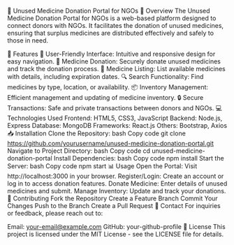 🏥 Unused Medicine Donation Portal for NGOs
📜 Overview
The Unused Medicine Donation Portal for NGOs is a web-based platform designed to connect donors with NGOs. It facilitates the donation of unused medicines, ensuring that surplus medicines are distributed effectively and safely to those in need.

🚀 Features
🌟 User-Friendly Interface: Intuitive and responsive design for easy navigation.
💊 Medicine Donation: Securely donate unused medicines and track the donation process.
📝 Medicine Listing: List available medicines with details, including expiration dates.
🔍 Search Functionality: Find medicines by type, location, or availability.
📦 Inventory Management: Efficient management and updating of medicine inventory.
🔒 Secure Transactions: Safe and private transactions between donors and NGOs.
💻 Technologies Used
Frontend: HTML5, CSS3, JavaScript
Backend: Node.js, Express
Database: MongoDB
Frameworks: React.js
Others: Bootstrap, Axios
📥 Installation
Clone the Repository:
bash
Copy code
git clone https://github.com/yourusername/unused-medicine-donation-portal.git
Navigate to Project Directory:
bash
Copy code
cd unused-medicine-donation-portal
Install Dependencies:
bash
Copy code
npm install
Start the Server:
bash
Copy code
npm start
📊 Usage
Open the Portal: Visit http://localhost:3000 in your browser.
Register/Login: Create an account or log in to access donation features.
Donate Medicine: Enter details of unused medicines and submit.
Manage Inventory: Update and track your donations.
🤝 Contributing
Fork the Repository
Create a Feature Branch
Commit Your Changes
Push to the Branch
Create a Pull Request
📧 Contact
For inquiries or feedback, please reach out to:

Email: your-email@example.com
GitHub: your-github-profile
📜 License
This project is licensed under the MIT License - see the LICENSE file for details.
